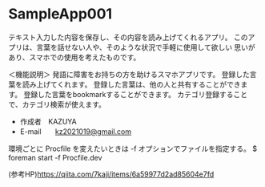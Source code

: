 # SampleApp001

テキスト入力した内容を保存し、その内容を読み上げてくれるアプリ。
このアプリは、言葉を話せない人や、そのような状況で手軽に使用して欲しい
思いがあり、スマホでの使用を考えたものです。

＜機能説明＞
発語に障害をお持ちの方を助けるスマホアプリです。
登録した言葉を読み上げてくれます。
登録した言葉は、他の人と共有することができます。
登録した言葉をbookmarkすることができます。
カテゴリ登録することで、カテゴリ検索が使えます。



* 作成者　KAZUYA
* E-mail　　kz2021019@gmail.com



環境ごとに Procfile を変えたいときは -f オプションでファイルを指定する。
$ foreman start -f Procfile.dev

(参考HP)https://qiita.com/7kaji/items/6a59977d2ad85604e7fd
